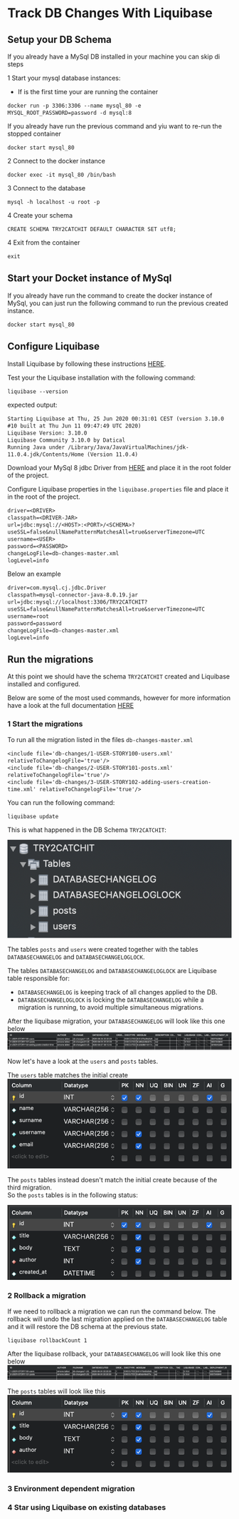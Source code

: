 # Track DB Changes With Liquibase

## Setup your DB Schema

If you already have a MySql DB installed in your machine you can skip di steps

1 Start your mysql database instances:

- If is the first time your are running the container
```
docker run -p 3306:3306 --name mysql_80 -e MYSQL_ROOT_PASSWORD=password -d mysql:8
```

If you already have run the previous command and yiu want to re-run the stopped container
```
docker start mysql_80
```

2 Connect to the docker instance
```
docker exec -it mysql_80 /bin/bash
```

3 Connect to the database
```
mysql -h localhost -u root -p
```

4 Create your schema
```
CREATE SCHEMA TRY2CATCHIT DEFAULT CHARACTER SET utf8;
```

4 Exit from the container
```
exit
```

## Start your Docket instance of MySql
If you already have run the command to create the docker instance of MySql, 
you can just run the following command to run the previous created instance.
```
docker start mysql_80
```

## Configure Liquibase 

Install Liquibase by following these instructions [HERE](https://www.liquibase.org/get-started/first-steps).

Test your the Liquibase installation with the following command:

```
liquibase --version
```

expected output:

```
Starting Liquibase at Thu, 25 Jun 2020 00:31:01 CEST (version 3.10.0 #10 built at Thu Jun 11 09:47:49 UTC 2020)
Liquibase Version: 3.10.0
Liquibase Community 3.10.0 by Datical
Running Java under /Library/Java/JavaVirtualMachines/jdk-11.0.4.jdk/Contents/Home (Version 11.0.4)
```

Download your MySql 8 jdbc Driver from [HERE](https://repo1.maven.org/maven2/mysql/mysql-connector-java/8.0.19/mysql-connector-java-8.0.19.jar) 
and place it in the root folder of the project.

Configure Liquibase properties in the ``liquibase.properties`` 
file and place it in the root of the project.

```
driver=<DRIVER>
classpath=<DRIVER-JAR>
url=jdbc:mysql://<HOST>:<PORT>/<SCHEMA>?useSSL=false&nullNamePatternMatchesAll=true&serverTimezone=UTC
username=<USER>
password=<PASSWORD>
changeLogFile=db-changes-master.xml
logLevel=info
```

Below an example

```
driver=com.mysql.cj.jdbc.Driver
classpath=mysql-connector-java-8.0.19.jar
url=jdbc:mysql://localhost:3306/TRY2CATCHIT?useSSL=false&nullNamePatternMatchesAll=true&serverTimezone=UTC
username=root
password=password
changeLogFile=db-changes-master.xml
logLevel=info
```

## Run the migrations

At this point we should have the schema `TRY2CATCHIT` created and Liquibase installed and configured.

Below are some of the most used commands,
however for more information have a look at the full documentation [HERE](https://www.liquibase.org/)

### 1 Start the migrations

To run all the migration listed in the files `db-changes-master.xml` 

```
<include file='db-changes/1-USER-STORY100-users.xml' relativeToChangelogFile='true'/>
<include file='db-changes/2-USER-STORY101-posts.xml' relativeToChangelogFile='true'/>
<include file='db-changes/3-USER-STORY102-adding-users-creation-time.xml' relativeToChangelogFile='true'/>
```

You can run the following command:
```
liquibase update
```

This is what happened in the DB Schema `TRY2CATCHIT`:

![image info](./docs/tables.png)

The tables `posts` and `users` were created together with the tables 
`DATABASECHANGELOG` and `DATABASECHANGELOGLOCK`.

The tables `DATABASECHANGELOG` and `DATABASECHANGELOGLOCK` are Liquibase table 
responsible for:
 - `DATABASECHANGELOG` is keeping track of all changes applied to the DB.
 - `DATABASECHANGELOGLOCK` is locking the `DATABASECHANGELOG` while a migration is running, 
 to avoid multiple simultaneous migrations.

After the liquibase migration, your `DATABASECHANGELOG` will look like this one below
![DATABASECHANGELOG](./docs/changelogs.png) 

Now let's have a look at the `users` and `posts` tables.
 
The `users` table matches the initial create
![users](./docs/users.png) 

The `posts` tables instead doesn't match the initial create because of the third migration.  
So the `posts` tables is in the following status:

![posts](./docs/posts.png) 

### 2 Rollback a migration

If we need to rollback a migration we can run the command below. 
The rollback will undo the last migration applied on the `DATABASECHANGELOG` table
and it will restore the DB schema at the previous state.

```
liquibase rollbackCount 1
```
After the liquibase rollback, your `DATABASECHANGELOG` will look like this one below
![DATABASECHANGELOG](./docs/changelogs-rollback.png) 

The `posts` tables will look like this
![posts](./docs/posts-rollback.png) 

### 3 Environment dependent migration


### 4 Star using Liquibase on existing databases
